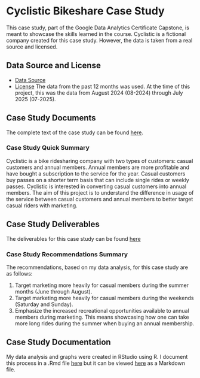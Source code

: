 # Cyclistic Bikeshare Case Study
This case study, part of the Google Data Analytics Certificate Capstone, is meant to showcase the skills learned in the course. Cyclistic is a fictional company created for this case study. However, the data is taken from a real source and licensed.

## Data Source and License
* [Data Source](https://divvy-tripdata.s3.amazonaws.com/index.html)
* [License](https://divvybikes.com/data-license-agreement)
The data from the past 12 months was used. At the time of this project, this was the data from August 2024 (08-2024) through July 2025 (07-2025).

## Case Study Documents
The complete text of the case study can be found [here](./Case%20Study%20Information.pdf).

### Case Study Quick Summary
Cyclistic is a bike ridesharing company with two types of customers: casual customers and annual members. Annual members are more profitable and have bought a subscription to the service for the year. Casual customers buy passes on a shorter term basis that can include single rides or weekly passes. Cyclistic is interested in converting casual customers into annual members. The aim of this project is to understand the difference in usage of the service between casual customers and annual members to better target casual riders with marketing.

## Case Study Deliverables
The deliverables for this case study can be found [here](./Case%20Study%20Deliverables.pdf)

### Case Study Recommendations Summary
The recommendations, based on my data analysis, for this case study are as follows:

1. Target marketing more heavily for casual members during the summer months (June through August). 
2. Target marketing more heavily for casual members during the weekends (Saturday and Sunday). 
3. Emphasize the increased recreational opportunities available to annual members during marketing. This means showcasing how one can take more long rides during the summer when buying an annual membership.

## Case Study Documentation
My data analysis and graphs were created in RStudio using R. I document this process in a .Rmd file [here](./Cyclistic%20Case%20Study.Rmd) but it can be viewed [here](./Cyclistic-Case-Study.md) as a Markdown file.